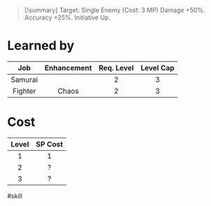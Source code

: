 >[!summary]
>Target: Single Enemy (Cost: 3 MP)
>Damage +50%.
>Accuracy +25%.
>Initiative Up.
# Learned by
|   Job   | Enhancement | Req. Level | Level Cap |
|:-------:|:-----------:|:----------:|:---------:|
| Samurai |             |     2      |     3     |
| Fighter |    Chaos    |     2      |     3     |
# Cost
| Level | SP Cost |
|:-----:|:-------:|
| 1     | 1       | 
| 2     | ?       |
| 3     | ?       |

#skill 